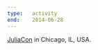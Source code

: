 ```yaml
---
type:   activity
end:    2014-06-28
---
```


[JuliaCon][juliacon] in Chicago, IL, USA.

[juliacon]: http://juliacon.org/
